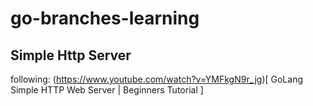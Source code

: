 # go-branches-learning

## Simple Http Server
following: (https://www.youtube.com/watch?v=YMFkgN9r_jg)[ GoLang Simple HTTP Web Server | Beginners Tutorial ]